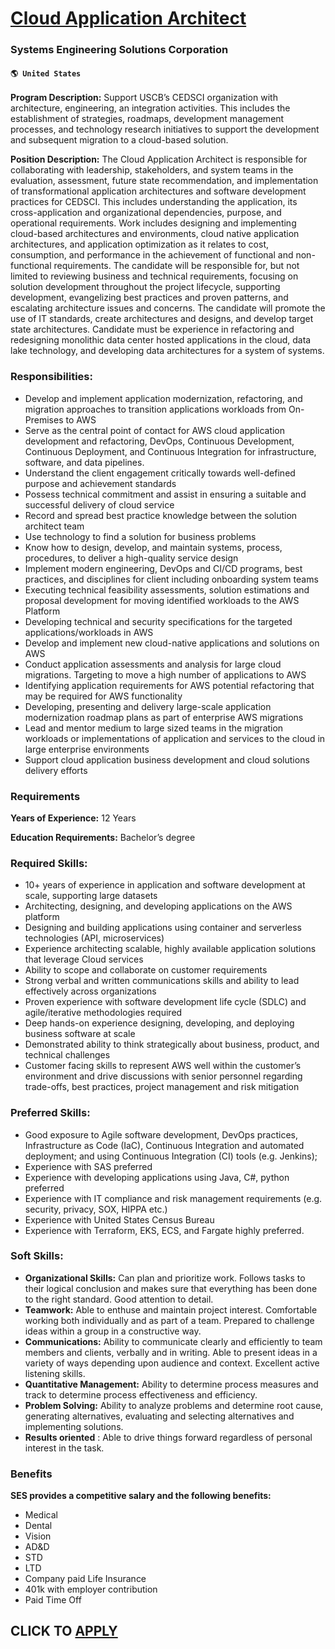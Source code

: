 # [Cloud Application Architect](https://www.remotewlb.com/apply/cloud-application-architect-57478)  
### Systems Engineering Solutions Corporation  
#### `🌎 United States`  

**Program Description:** Support USCB’s CEDSCI organization with architecture, engineering, an integration activities. This includes the establishment of strategies, roadmaps, development management processes, and technology research initiatives to support the development and subsequent migration to a cloud-based solution.

**Position Description:** The Cloud Application Architect is responsible for collaborating with leadership, stakeholders, and system teams in the evaluation, assessment, future state recommendation, and implementation of transformational application architectures and software development practices for CEDSCI. This includes understanding the application, its cross-application and organizational dependencies, purpose, and operational requirements. Work includes designing and implementing cloud-based architectures and environments, cloud native application architectures, and application optimization as it relates to cost, consumption, and performance in the achievement of functional and non-functional requirements. The candidate will be responsible for, but not limited to reviewing business and technical requirements, focusing on solution development throughout the project lifecycle, supporting development, evangelizing best practices and proven patterns, and escalating architecture
issues and concerns. The candidate will promote the use of IT standards, create architectures and designs, and develop target state architectures. Candidate must be experience in refactoring and redesigning monolithic data center hosted applications in the cloud, data lake technology, and developing data architectures for a system of systems.

### Responsibilities:

  * Develop and implement application modernization, refactoring, and migration approaches to transition applications workloads from On-Premises to AWS 
  * Serve as the central point of contact for AWS cloud application development and refactoring, DevOps, Continuous Development, Continuous Deployment, and Continuous Integration for infrastructure, software, and data pipelines.
  * Understand the client engagement critically towards well-defined purpose and achievement standards
  * Possess technical commitment and assist in ensuring a suitable and successful delivery of cloud service
  * Record and spread best practice knowledge between the solution architect team
  * Use technology to find a solution for business problems
  * Know how to design, develop, and maintain systems, process, procedures, to deliver a high-quality service design
  * Implement modern engineering, DevOps and CI/CD programs, best practices, and disciplines for client including onboarding system teams
  * Executing technical feasibility assessments, solution estimations and proposal development for moving identified workloads to the AWS Platform
  * Developing technical and security specifications for the targeted applications/workloads in AWS
  * Develop and implement new cloud-native applications and solutions on AWS
  * Conduct application assessments and analysis for large cloud migrations. Targeting to move a high number of applications to AWS
  * Identifying application requirements for AWS potential refactoring that may be required for AWS functionality
  * Developing, presenting and delivery large-scale application modernization roadmap plans as part of enterprise AWS migrations
  * Lead and mentor medium to large sized teams in the migration workloads or implementations of application and services to the cloud in large enterprise environments
  * Support cloud application business development and cloud solutions delivery efforts 

### Requirements

 **Years of Experience:** 12 Years

 **Education Requirements:** Bachelor’s degree

### Required Skills:

  * 10+ years of experience in application and software development at scale, supporting large datasets
  * Architecting, designing, and developing applications on the AWS platform
  * Designing and building applications using container and serverless technologies (API, microservices)
  * Experience architecting scalable, highly available application solutions that leverage Cloud services
  * Ability to scope and collaborate on customer requirements
  * Strong verbal and written communications skills and ability to lead effectively across organizations
  * Proven experience with software development life cycle (SDLC) and agile/iterative methodologies required
  * Deep hands-on experience designing, developing, and deploying business software at scale
  * Demonstrated ability to think strategically about business, product, and technical challenges
  * Customer facing skills to represent AWS well within the customer’s environment and drive discussions with senior personnel regarding trade-offs, best practices, project management and risk mitigation

### Preferred Skills:

  * Good exposure to Agile software development, DevOps practices, Infrastructure as Code (IaC), Continuous Integration and automated deployment; and using Continuous Integration (CI) tools (e.g. Jenkins);
  * Experience with SAS preferred
  * Experience with developing applications using Java, C#, python preferred
  * Experience with IT compliance and risk management requirements (e.g. security, privacy, SOX, HIPPA etc.)
  * Experience with United States Census Bureau
  * Experience with Terraform, EKS, ECS, and Fargate highly preferred.

### Soft Skills:

  *  **Organizational Skills:** Can plan and prioritize work. Follows tasks to their logical conclusion and makes sure that everything has been done to the right standard. Good attention to detail.
  *  **Teamwork:** Able to enthuse and maintain project interest. Comfortable working both individually and as part of a team. Prepared to challenge ideas within a group in a constructive way. 
  * **Communications:** Ability to communicate clearly and efficiently to team members and clients, verbally and in writing. Able to present ideas in a variety of ways depending upon audience and context. Excellent active listening skills.
  *  **Quantitative Management:** Ability to determine process measures and track to determine process effectiveness and efficiency. 
  * **Problem Solving:** Ability to analyze problems and determine root cause, generating alternatives, evaluating and selecting alternatives and implementing solutions. 
  * **Results oriented** : Able to drive things forward regardless of personal interest in the task.

### Benefits

 **SES provides a competitive salary and the following benefits:**

  * Medical
  * Dental
  * Vision
  * AD&D
  * STD
  * LTD
  * Company paid Life Insurance
  * 401k with employer contribution
  * Paid Time Off

  
## CLICK TO [APPLY](https://www.remotewlb.com/apply/cloud-application-architect-57478)


